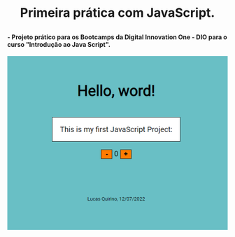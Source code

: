 <h1 align="center">Primeira prática com JavaScript. <h2>

<h4 align="left">- Projeto prático para os Bootcamps da Digital Innovation One - DIO para o curso  "Introdução ao Java Script".</h3>

<p align="center">
  <a href="https://github.com/lucas-quirino/flex-projeto-dio">
    <img src="assets/readme-img.png" alt="Contador"/>
  </a>
</p>